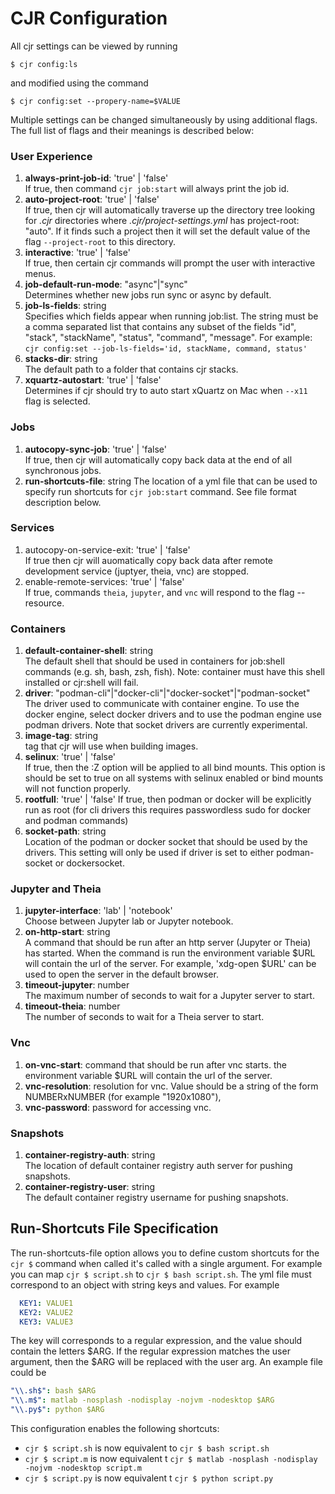 CJR Configuration
========================================================

All cjr settings can be viewed by running
```console
$ cjr config:ls
``` 
and modified using the command
```console
$ cjr config:set --propery-name=$VALUE
```
Multiple settings can be changed simultaneously by using additional flags. The full list of flags and their meanings is described below:

### User Experience
1. **always-print-job-id**: 'true' | 'false'  
If true, then command `cjr job:start` will always print the job id.
2. **auto-project-root**: 'true' | 'false'   
If true, then cjr will automatically traverse up the directory tree looking for *.cjr* directories where *.cjr/project-settings.yml* has project-root: "auto". If it finds such a project then it will set the default value of the flag `--project-root` to this directory.
3. **interactive**: 'true' | 'false'   
If true, then certain cjr commands will prompt the user with interactive menus.
4. **job-default-run-mode**: "async"|"sync"  
Determines whether new jobs run sync or async by default.
5. **job-ls-fields**: string  
Specifies which fields appear when running job:list. The string must be a comma separated list that contains any subset of the fields "id", "stack", "stackName", "status", "command", "message". For example:
`cjr config:set --job-ls-fields='id, stackName, command, status'`
6. **stacks-dir**: string  
The default path to a folder that contains cjr stacks.
7. **xquartz-autostart**: 'true' | 'false'  
Determines if cjr should try to auto start xQuartz on Mac when `--x11` flag is selected.

### Jobs
1. **autocopy-sync-job**: 'true' | 'false'  
If true, then cjr will automatically copy back data at the end of all synchronous jobs.
2. **run-shortcuts-file**: string
The location of a yml file that can be used to specify run shortcuts for `cjr job:start` command. See file format description below.

### Services
1. autocopy-on-service-exit: 'true' | 'false'    
If true then cjr will auomatically copy back data after remote development service (juptyer, theia, vnc) are stopped.
2. enable-remote-services: 'true' | 'false'  
If true, commands `theia`, `jupyter`, and `vnc` will respond to the flag --resource. 

### Containers
1. **default-container-shell**: string  
The default shell that should be used in containers for job:shell commands (e.g. sh, bash, zsh, fish). Note: container must have this shell installed or cjr:shell will fail.
2. **driver**: "podman-cli"|"docker-cli"|"docker-socket"|"podman-socket"  
The driver used to communicate with container engine. To use the docker engine, select docker drivers and to use the podman engine use podman drivers. Note that socket drivers are currently experimental.
3. **image-tag**: string  
tag that cjr will use when building images.
4. **selinux**: 'true' | 'false'   
If true, then the :Z option will be applied to all bind mounts. This option is should be set to true on all systems with selinux enabled or bind mounts will not function properly.
5. **rootfull**: 'true' | 'false'
If true, then podman or docker will be explicitly run as root (for cli drivers this requires passwordless sudo for docker and podman commands)
6. **socket-path**: string  
Location of the podman or docker socket that should be used by the drivers. This setting will only be used if driver is set to either podman-socket or dockersocket.

### Jupyter and Theia
1. **jupyter-interface**: 'lab' | 'notebook'  
Choose between Jupyter lab or Jupyter notebook.
2. **on-http-start**: string  
A command that should be run after an http server (Jupyter or Theia) has started. When the command is run the environment variable $URL will contain the url of the server.
For example, 'xdg-open $URL' can be used to open the server in the default browser.
3. **timeout-jupyter**: number  
The maximum number of seconds to wait for a Jupyter server to start.
4. **timeout-theia**: number  
The number of seconds to wait for a Theia server to start.

### Vnc
1. **on-vnc-start**: command that should be run after vnc starts. the environment variable $URL will contain the url of the server.
2. **vnc-resolution**: resolution for vnc. Value should be a string of the form NUMBERxNUMBER (for example "1920x1080"),
2. **vnc-password**: password for accessing vnc.

### Snapshots
1. **container-registry-auth**: string  
The location of default container registry auth server for pushing snapshots.
2. **container-registry-user**: string  
The default container registry username for pushing snapshots.

## Run-Shortcuts File Specification

The run-shortcuts-file option allows you to define custom shortcuts for the `cjr $` command when called it's called with a single argument. For example you can map `cjr $ script.sh` to `cjr $ bash script.sh`. The yml file must correspond to an object with string keys and values. For example
```yaml
  KEY1: VALUE1
  KEY2: VALUE2
  KEY3: VALUE3
```
The key will corresponds to a regular expression, and the value should contain the letters $ARG. If the regular expression matches the user argument, then the $ARG will be replaced with the user arg. An example file could be
```yaml
"\\.sh$": bash $ARG
"\\.m$": matlab -nosplash -nodisplay -nojvm -nodesktop $ARG
"\\.py$": python $ARG
```
This configuration enables the following shortcuts:
- `cjr $ script.sh` is now equivalent to `cjr $ bash script.sh`
- `cjr $ script.m`  is now equivalent t `cjr $ matlab -nosplash -nodisplay -nojvm -nodesktop script.m`
- `cjr $ script.py` is now equivalent t `cjr $ python script.py`